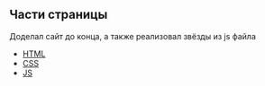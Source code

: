  **Части страницы**
---

Доделал сайт до конца, а также реализовал звёзды из js файла

 + [HTML](https://github.com/Kalinin-Alexander/landingPage/blob/main/My_page/mainPage.html)
  + [CSS](https://github.com/Kalinin-Alexander/landingPage/blob/main/My_page/CSSCode.css)
  + [JS](https://github.com/Kalinin-Alexander/landingPage/blob/main/My_page/jsCode.js)
